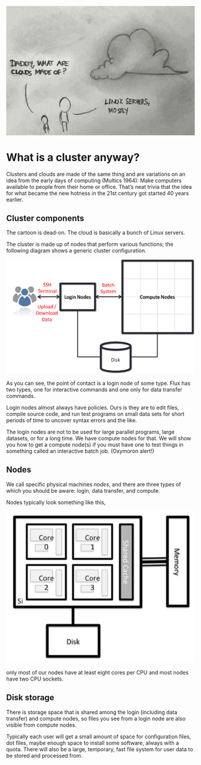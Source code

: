 ![Whats are clouds made of?](./images/cloud.jpg)

# What is a cluster anyway?

Clusters and clouds are made of the same thing and are variations on an idea
from the early days of computing (Multics 1964): Make computers available to
people from their home or office.  That&rsquo;s neat trivia that the idea
for what became the new hotness in the 21st century got started 40 years
earlier.

## Cluster components

The cartoon is dead-on.  The cloud is basically a bunch of Linux servers.

The cluster is made up of nodes that perform various functions; the
following diagram shows a generic cluster configuration.

![Generic cluster configuration](./images/hpc_system_diagram.png)

As you can see, the point of contact is a login node of some type.  Flux
has two types, one for interactive commands and one only for data
transfer commands.

Login nodes almost always have policies.  Ours is they are to edit
files, compile source code, and run test programs on small data
sets for short periods of time to uncover syntax errors and the like.

The login nodes are not to be used for large parallel programs,
large datasets, or for a long time. We have compute nodes for that.
We will show you how to get a compute node(s) if you must have one
to test things in something called an interactive batch job.
(Oxymoron alert!)

## Nodes

We call specific physical machines _nodes_, and there are three types of
which you should be aware:  login, data transfer, and compute.

Nodes typically look something like this,

![Generic node structure](./images/node_diagram.png)

only most of our nodes have at least eight cores per CPU and most nodes
have two CPU sockets.

## Disk storage

There is storage space that is shared among the login (including data
transfer) and compute nodes, so files you see from a login node are
also visible from compute nodes.

Typically each user will get a small amount of space for configuration
files, dot files, maybe enough space to install some software, always
with a quota.  There will also be a large, temporary, fast file system
for user data to be stored and processed from.

